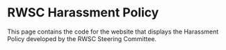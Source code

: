 # RWSC Harassment Policy
This page contains the code for the website that displays the Harassment Policy developed by the RWSC Steering Committee.
